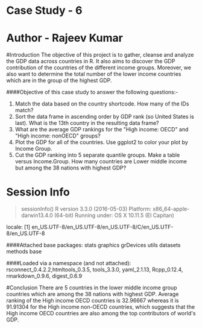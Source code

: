 # Case Study - 6
# Author - Rajeev Kumar
#Introduction
The objective of this project is to gather, cleanse and analyze the GDP data across countries in R. It also aims to discover 
the GDP contribution of the countries of the different income groups. Moreover, we also want to determine the total number of 
the lower income countries which are in the group of the highest GDP.

####Objective of this case study to answer the following questions:-
1.	Match the data based on the country shortcode. How many of the IDs match? 
2.	Sort the data frame in ascending order by GDP rank (so United States is last). What is the 13th country in the resulting data frame?
3.	What are the average GDP rankings for the "High income: OECD" and "High income: nonOECD" groups? 
4.	Plot the GDP for all of the countries. Use ggplot2 to color your plot by Income Group.
5.	Cut the GDP ranking into 5 separate quantile groups. Make a table versus Income.Group. How many countries are Lower middle income but among the 38 nations with highest GDP?

# Session Info
> sessionInfo()
R version 3.3.0 (2016-05-03)
Platform: x86_64-apple-darwin13.4.0 (64-bit)
Running under: OS X 10.11.5 (El Capitan)

locale:
[1] en_US.UTF-8/en_US.UTF-8/en_US.UTF-8/C/en_US.UTF-8/en_US.UTF-8

####Attached base packages:
stats graphics grDevices utils datasets methods base       

####Loaded via a namespace (and not attached):  
rsconnect_0.4.2.2,htmltools_0.3.5, tools_3.3.0, yaml_2.1.13, Rcpp_0.12.4, rmarkdown_0.9.6, digest_0.6.9 

#Conclusion
There are 5 countries in the lower middle income group countries which are among the 38 nations with highest GDP. Average ranking of the High income OECD countries is 32.96667 whereas it is 91.91304 for the High income non-OECD countries, which suggests that the High income OECD countries are also among the top contributors of world's GDP.

